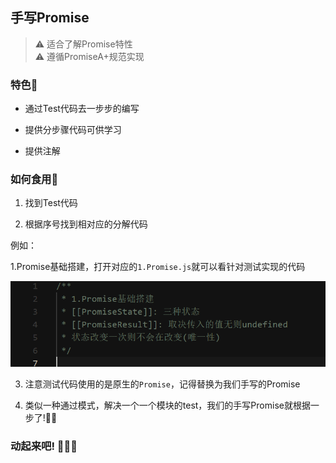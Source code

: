 ## 手写Promise

> ⚠️ 适合了解Promise特性  
> ⚠️ 遵循PromiseA+规范实现

### 特色💭

- 通过Test代码去一步步的编写

- 提供分步骤代码可供学习

- 提供注解

### 如何食用🍫

1. 找到Test代码

2. 根据序号找到相对应的分解代码

例如：

1.Promise基础搭建，打开对应的``1.Promise.js``就可以看针对测试实现的代码

![01](./img/01.png)

3. 注意测试代码使用的是原生的``Promise``，记得替换为我们手写的Promise

4. 类似一种通过模式，解决一个一个模块的test，我们的手写Promise就根据一步了!🙋🏻

### 动起来吧! 🧑🏻‍💻